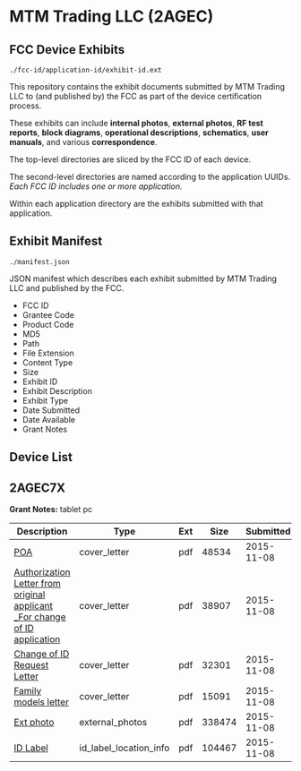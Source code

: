 # MTM Trading LLC (2AGEC)
## FCC Device Exhibits

```
./fcc-id/application-id/exhibit-id.ext
```

This repository contains the exhibit documents submitted by MTM Trading LLC to (and published by) the FCC as part of the device certification process.

These exhibits can include **internal photos**, **external photos**, **RF test reports**, **block diagrams**, **operational descriptions**, **schematics**, **user manuals**, and various **correspondence**.

The top-level directories are sliced by the FCC ID of each device.

The second-level directories are named according to the application UUIDs. *Each FCC ID includes one or more application.*

Within each application directory are the exhibits submitted with that application. 

## Exhibit Manifest

```
./manifest.json
```

JSON manifest which describes each exhibit submitted by MTM Trading LLC and published by the FCC.

- FCC ID
- Grantee Code
- Product Code
- MD5
- Path
- File Extension
- Content Type
- Size
- Exhibit ID
- Exhibit Description
- Exhibit Type
- Date Submitted
- Date Available
- Grant Notes

## Device List
## 2AGEC7X
**Grant Notes:** tablet pc

| Description | Type | Ext | Size | Submitted | Available |
| ----------- | ---- | --- | ---- | --------- | --------- |
| [POA](2AGEC7X/4256966c5a43c2272b32d8a42259c975/2806495.pdf) | cover_letter | pdf | 48534 | 2015-11-08 | 2015-11-09 |
| [Authorization Letter from original applicant _For change of ID application](2AGEC7X/4256966c5a43c2272b32d8a42259c975/2806496.pdf) | cover_letter | pdf | 38907 | 2015-11-08 | 2015-11-09 |
| [Change of ID Request Letter](2AGEC7X/4256966c5a43c2272b32d8a42259c975/2806497.pdf) | cover_letter | pdf | 32301 | 2015-11-08 | 2015-11-09 |
| [Family models letter](2AGEC7X/4256966c5a43c2272b32d8a42259c975/2806498.pdf) | cover_letter | pdf | 15091 | 2015-11-08 | 2015-11-09 |
| [Ext photo](2AGEC7X/4256966c5a43c2272b32d8a42259c975/2806499.pdf) | external_photos | pdf | 338474 | 2015-11-08 | 2015-11-09 |
| [ID Label](2AGEC7X/4256966c5a43c2272b32d8a42259c975/2806500.pdf) | id_label_location_info | pdf | 104467 | 2015-11-08 | 2015-11-09 |
